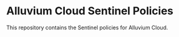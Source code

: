 # Alluvium Cloud Sentinel Policies

This repository contains the Sentinel policies for Alluvium Cloud.